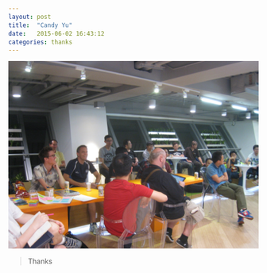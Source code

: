 ```yaml
---
layout: post
title:  "Candy Yu"
date:   2015-06-02 16:43:12
categories: thanks
---
```


![photo](/images/candy.jpg)

> Thanks
